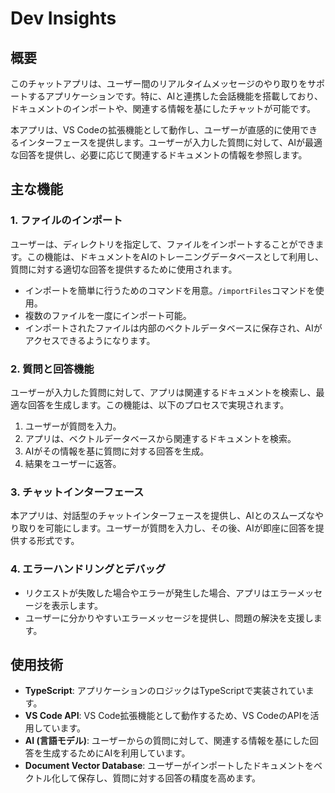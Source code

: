 # Dev Insights

## 概要

このチャットアプリは、ユーザー間のリアルタイムメッセージのやり取りをサポートするアプリケーションです。特に、AIと連携した会話機能を搭載しており、ドキュメントのインポートや、関連する情報を基にしたチャットが可能です。

本アプリは、VS Codeの拡張機能として動作し、ユーザーが直感的に使用できるインターフェースを提供します。ユーザーが入力した質問に対して、AIが最適な回答を提供し、必要に応じて関連するドキュメントの情報を参照します。

## 主な機能

### 1. ファイルのインポート

ユーザーは、ディレクトリを指定して、ファイルをインポートすることができます。この機能は、ドキュメントをAIのトレーニングデータベースとして利用し、質問に対する適切な回答を提供するために使用されます。

- インポートを簡単に行うためのコマンドを用意。`/importFiles`コマンドを使用。
- 複数のファイルを一度にインポート可能。
- インポートされたファイルは内部のベクトルデータベースに保存され、AIがアクセスできるようになります。

### 2. 質問と回答機能

ユーザーが入力した質問に対して、アプリは関連するドキュメントを検索し、最適な回答を生成します。この機能は、以下のプロセスで実現されます。

1. ユーザーが質問を入力。
2. アプリは、ベクトルデータベースから関連するドキュメントを検索。
3. AIがその情報を基に質問に対する回答を生成。
4. 結果をユーザーに返答。

### 3. チャットインターフェース

本アプリは、対話型のチャットインターフェースを提供し、AIとのスムーズなやり取りを可能にします。ユーザーが質問を入力し、その後、AIが即座に回答を提供する形式です。

### 4. エラーハンドリングとデバッグ

- リクエストが失敗した場合やエラーが発生した場合、アプリはエラーメッセージを表示します。
- ユーザーに分かりやすいエラーメッセージを提供し、問題の解決を支援します。

## 使用技術

- **TypeScript**: アプリケーションのロジックはTypeScriptで実装されています。
- **VS Code API**: VS Code拡張機能として動作するため、VS CodeのAPIを活用しています。
- **AI (言語モデル)**: ユーザーからの質問に対して、関連する情報を基にした回答を生成するためにAIを利用しています。
- **Document Vector Database**: ユーザーがインポートしたドキュメントをベクトル化して保存し、質問に対する回答の精度を高めます。
